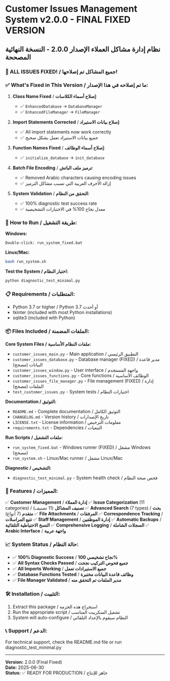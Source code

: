 # Customer Issues Management System v2.0.0 - FINAL FIXED VERSION
## نظام إدارة مشاكل العملاء الإصدار 2.0.0 - النسخة النهائية المصححة

### 🎉 ALL ISSUES FIXED! / جميع المشاكل تم إصلاحها! 

### ✅ What's Fixed in This Version / ما تم إصلاحه في هذا الإصدار:

1. **Class Name Fixed** / **إصلاح أسماء الكلاسات**:
   - ✅ `EnhancedDatabase` → `DatabaseManager`
   - ✅ `EnhancedFileManager` → `FileManager`

2. **Import Statements Corrected** / **إصلاح بيانات الاستيراد**:
   - ✅ All import statements now work correctly
   - ✅ جميع بيانات الاستيراد تعمل بشكل صحيح

3. **Function Names Fixed** / **إصلاح أسماء الوظائف**:
   - ✅ `initialize_database` → `init_database`

4. **Batch File Encoding** / **ترميز ملف الباتش**:
   - ✅ Removed Arabic characters causing encoding issues
   - ✅ إزالة الأحرف العربية التي تسبب مشاكل الترميز

5. **System Validation** / **التحقق من النظام**:
   - ✅ 100% diagnostic test success rate
   - ✅ معدل نجاح 100% في الاختبارات التشخيصية

### 🚀 How to Run / طريقة التشغيل:

**Windows:**
```
Double-click: run_system_fixed.bat
```

**Linux/Mac:**
```bash
bash run_system.sh
```

**Test the System / اختبار النظام:**
```bash
python diagnostic_test_minimal.py
```

### 📋 Requirements / المتطلبات:
- Python 3.7 or higher / Python 3.7 أو أحدث
- tkinter (included with most Python installations)
- sqlite3 (included with Python)

### 📦 Files Included / الملفات المضمنة:

**Core System Files / ملفات النظام الأساسية:**
- `customer_issues_main.py` - Main application / التطبيق الرئيسي
- `customer_issues_database.py` - Database manager (FIXED) / مدير قاعدة البيانات (مصحح)
- `customer_issues_window.py` - User interface / واجهة المستخدم  
- `customer_issues_functions.py` - Core functions / الوظائف الأساسية
- `customer_issues_file_manager.py` - File management (FIXED) / إدارة الملفات (مصحح)
- `test_customer_issues.py` - System tests / اختبارات النظام

**Documentation / التوثيق:**
- `README.md` - Complete documentation / التوثيق الكامل
- `CHANGELOG.md` - Version history / تاريخ الإصدارات
- `LICENSE.txt` - License information / معلومات الترخيص
- `requirements.txt` - Dependencies / التبعيات

**Run Scripts / ملفات التشغيل:**
- `run_system_fixed.bat` - Windows runner (FIXED) / مشغل Windows (مصحح)
- `run_system.sh` - Linux/Mac runner / مشغل Linux/Mac

**Diagnostic / التشخيص:**
- `diagnostic_test_minimal.py` - System health check / فحص صحة النظام

### 🎯 Features / المميزات:

✅ **Customer Management** / **إدارة العملاء**
✅ **Issue Categorization** (11 categories) / **تصنيف المشاكل** (11 تصنيف)
✅ **Advanced Search** (7 types) / **بحث متقدم** (7 أنواع) 
✅ **File Attachments** / **المرفقات**
✅ **Correspondence Tracking** / **تتبع المراسلات**
✅ **Staff Management** / **إدارة الموظفين**
✅ **Automatic Backups** / **النسخ الاحتياطية التلقائية**
✅ **Comprehensive Logging** / **السجلات الشاملة**
✅ **Arabic Interface** / **واجهة عربية**

### 📈 System Status / حالة النظام:
- ✅ **100% Diagnostic Success** / **نجاح تشخيصي 100%**
- ✅ **All Syntax Checks Passed** / **جميع فحوص التركيب نجحت**
- ✅ **All Imports Working** / **جميع الاستيرادات تعمل**
- ✅ **Database Functions Tested** / **وظائف قاعدة البيانات مختبرة**
- ✅ **File Manager Validated** / **مدير الملفات تم التحقق منه**

### 🛠️ Installation / التثبيت:
1. Extract this package / استخراج هذه الحزمة
2. Run the appropriate script / تشغيل السكريبت المناسب
3. System will auto-configure / النظام سيقوم بالإعداد التلقائي

### 📞 Support / الدعم:
For technical support, check the README.md file or run diagnostic_test_minimal.py

---
**Version:** 2.0.0 (Final Fixed)  
**Date:** 2025-06-30  
**Status:** ✅ READY FOR PRODUCTION / جاهز للإنتاج  
